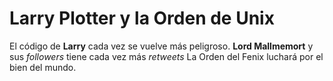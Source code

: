 
# Larry Plotter y la Orden de Unix

El código de **Larry** cada vez se vuelve más peligroso.
**Lord Mallmemort** y sus *followers* tiene cada vez más *retweets*
La Orden del Fenix luchará por el bien del mundo.
